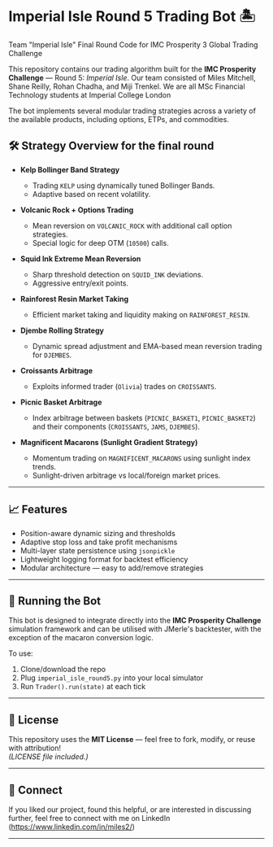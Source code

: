 # Imperial Isle Round 5 Trading Bot 🏝️
Team "Imperial Isle" Final Round Code for IMC Prosperity 3 Global Trading Challenge

This repository contains our trading algorithm built for the **IMC Prosperity Challenge** — Round 5: *Imperial Isle*.
Our team consisted of Miles Mitchell, Shane Reilly, Rohan Chadha, and Miji Trenkel.
We are all MSc Financial Technology students at Imperial College London

The bot implements several modular trading strategies across a variety of the available products, including options, ETPs, and commodities.

## 🛠 Strategy Overview for the final round

- **Kelp Bollinger Band Strategy**  
  - Trading `KELP` using dynamically tuned Bollinger Bands.
  - Adaptive based on recent volatility.

- **Volcanic Rock + Options Trading**  
  - Mean reversion on `VOLCANIC_ROCK` with additional call option strategies.
  - Special logic for deep OTM (`10500`) calls.

- **Squid Ink Extreme Mean Reversion**  
  - Sharp threshold detection on `SQUID_INK` deviations.
  - Aggressive entry/exit points.

- **Rainforest Resin Market Taking**  
  - Efficient market taking and liquidity making on `RAINFOREST_RESIN`.

- **Djembe Rolling Strategy**  
  - Dynamic spread adjustment and EMA-based mean reversion trading for `DJEMBES`.

- **Croissants Arbitrage**  
  - Exploits informed trader (`Olivia`) trades on `CROISSANTS`.

- **Picnic Basket Arbitrage**  
  - Index arbitrage between baskets (`PICNIC_BASKET1`, `PICNIC_BASKET2`) and their components (`CROISSANTS`, `JAMS`, `DJEMBES`).

- **Magnificent Macarons (Sunlight Gradient Strategy)**  
  - Momentum trading on `MAGNIFICENT_MACARONS` using sunlight index trends.
  - Sunlight-driven arbitrage vs local/foreign market prices.

---

## 📈 Features

- Position-aware dynamic sizing and thresholds
- Adaptive stop loss and take profit mechanisms
- Multi-layer state persistence using `jsonpickle`
- Lightweight logging format for backtest efficiency
- Modular architecture — easy to add/remove strategies

---

## 🚀 Running the Bot

This bot is designed to integrate directly into the **IMC Prosperity Challenge** simulation framework and can be utilised with JMerle's backtester,
with the exception of the macaron conversion logic.

To use:

1. Clone/download the repo
2. Plug `imperial_isle_round5.py` into your local simulator
3. Run `Trader().run(state)` at each tick

---

## 📜 License

This repository uses the **MIT License** — feel free to fork, modify, or reuse with attribution!  
*(LICENSE file included.)*

---

## 🤝 Connect

If you liked our project, found this helpful, or are interested in discussing further, feel free to connect with me on LinkedIn (https://www.linkedin.com/in/miles2/)

---
